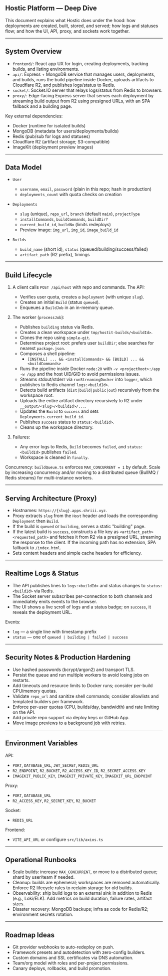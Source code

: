 ## Hostic Platform — Deep Dive

This document explains what Hostic does under the hood: how deployments are created, built, stored, and served; how logs and statuses flow; and how the UI, API, proxy, and sockets work together.

---

## System Overview

- `frontend/`: React app UX for login, creating deployments, tracking builds, and listing environments.
- `api/`: Express + MongoDB service that manages users, deployments, and builds, runs the build pipeline inside Docker, uploads artifacts to Cloudflare R2, and publishes logs/status to Redis.
- `socket/`: Socket.IO server that relays logs/status from Redis to browsers.
- `proxy/`: Edge-facing Express server that serves each deployment by streaming build output from R2 using presigned URLs, with an SPA fallback and a building page.

Key external dependencies:
- Docker (runtime for isolated builds)
- MongoDB (metadata for users/deployments/builds)
- Redis (pub/sub for logs and statuses)
- Cloudflare R2 (artifact storage; S3-compatible)
- ImageKit (deployment preview images)

---

## Data Model

- `User`
  - `username`, `email`, `password` (plain in this repo; hash in production)
  - `deployments_count` with quota checks on creation

- `Deployments`
  - `slug` (unique), `repo_url`, `branch` (default `main`), `projectType`
  - `installCommands`, `buildCommands`, `buildDir?`
  - `current_build_id`, `buildNo` (limits redeploys)
  - Preview image: `img_url`, `img_id`, `image_build_id`

- `Builds`
  - `build_name` (short id), `status` (queued/building/success/failed)
  - `artifact_path` (R2 prefix), timings

---

## Build Lifecycle

1) A client calls `POST /api/host` with repo and commands. The API:
   - Verifies user quota, creates a `Deployment` (with unique `slug`).
   - Creates an initial `Build` (status `queued`).
   - Enqueues a `BuildJob` in an in-memory queue.

2) The worker (`processJob`):
   - Publishes `building` status via Redis.
   - Creates a clean workspace under `tmp/hostit-builds/<buildId>`.
   - Clones the repo using `simple-git`.
   - Determines project root: prefers user `buildDir`; else searches for nearest `package.json`.
   - Composes a shell pipeline:
     - `[INSTALL] ... && <installCommands> && [BUILD] ... && <buildCommands>`
   - Runs the pipeline inside Docker `node:20` with `-v <projectRoot>:/app -w /app` and the host UID/GID to avoid permissions issues.
   - Streams stdout/stderr via `runStreamingDocker` into `logger`, which publishes to Redis channel `logs:<buildId>`.
   - Detects build artifacts (`dist|build|public|out`) recursively from the workspace root.
   - Uploads the entire artifact directory recursively to R2 under `__output/<slug>/<buildId>/...`.
   - Updates the `Build` to `success` and sets `Deployments.current_build_id`.
   - Publishes `success` status to `status:<buildId>`.
   - Cleans up the workspace directory.

3) Failures:
   - Any error logs to Redis, `Build` becomes `failed`, and `status:<buildId>` publishes `failed`.
   - Workspace is cleaned in `finally`.

Concurrency: `buildQueue.ts` enforces `MAX_CONCURRENT = 1` by default. Scale by increasing concurrency and/or moving to a distributed queue (BullMQ / Redis streams) for multi-instance workers.

---

## Serving Architecture (Proxy)

- Hostnames: `https://{slug}.apps.shriii.xyz`.
- Proxy extracts `slug` from the `Host` header and loads the corresponding `Deployment` then `Build`.
- If the build is `queued` or `building`, serves a static "building" page.
- If the latest build is `success`, constructs a file key as `<artifact_path><requested_path>` and fetches it from R2 via a presigned URL, streaming the response to the client. If the incoming path has no extension, SPA fallback to `/index.html`.
- Sets content headers and simple cache headers for efficiency.

---

## Realtime Logs & Status

- The API publishes lines to `logs:<buildId>` and status changes to `status:<buildId>` via Redis.
- The Socket server subscribes per-connection to both channels and immediately emits events to the browser.
- The UI shows a live scroll of logs and a status badge; on `success`, it reveals the deployment URL.

Events:
- `log` — a single line with timestamp prefix
- `status` — one of `queued | building | failed | success`

---

## Security Notes & Production Hardening

- Use hashed passwords (bcrypt/argon2) and transport TLS.
- Persist the queue and run multiple workers to avoid losing jobs on restarts.
- Add timeouts and resource limits to Docker runs; consider per-build CPU/memory quotas.
- Validate `repo_url` and sanitize shell commands; consider allowlists and templated builders per framework.
- Enforce per-user quotas (CPU, builds/day, bandwidth) and rate limiting on the API.
- Add private repo support via deploy keys or GitHub App.
- Move image previews to a background job with retries.

---

## Environment Variables

API:
- `PORT`, `DATABASE_URL`, `JWT_SECRET`, `REDIS_URL`
- `R2_ENDPOINT`, `R2_BUCKET`, `R2_ACCESS_KEY_ID`, `R2_SECRET_ACCESS_KEY`
- `IMAGEKIT_PUBLIC_KEY`, `IMAGEKIT_PRIVATE_KEY`, `IMAGEKIT_URL_ENDPOINT`

Proxy:
- `PORT`, `DATABASE_URL`
- `R2_ACCESS_KEY`, `R2_SECRET_KEY`, `R2_BUCKET`

Socket:
- `REDIS_URL`

Frontend:
- `VITE_API_URL` or configure `src/lib/axios.ts`

---

## Operational Runbooks

- Scale builds: increase `MAX_CONCURRENT`, or move to a distributed queue; shard by user/team if needed.
- Cleanup: builds are ephemeral; workspaces are removed automatically. Enforce R2 lifecycle rules to reclaim storage for old builds.
- Observability: ship build logs to an external sink in addition to Redis (e.g., Loki/ELK). Add metrics on build duration, failure rates, artifact sizes.
- Disaster recovery: MongoDB backups; infra as code for Redis/R2; environment secrets rotation.

---

## Roadmap Ideas

- Git provider webhooks to auto-redeploy on push.
- Framework presets and autodetection with zero-config builders.
- Custom domains and SSL certificates via DNS automation.
- Team/org model with roles and per-project permissions.
- Canary deploys, rollbacks, and build promotion.


